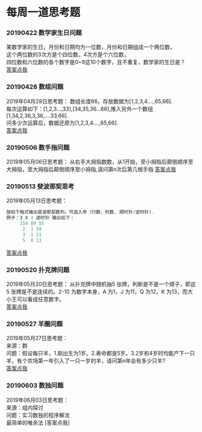 # 每周一道思考题
### 20190422 数学家生日问题
某数学家的生日，月份和日期均为一位数，月份和日期组成一个两位数，  
这个两位数的3次方是个四位数，4次方是个六位数，  
四位数和六位数的各个数字是0~9这10个数字，且不重复，数学家的生日是？  
[答案点我](https://github.com/atheist1/sundries/blob/master/%E9%9D%A2%E8%AF%95%E9%A2%98%E4%B8%80%E4%BA%9B/%E6%80%9D%E8%80%83%E9%A2%98/20190422)
### 20190428 数组问题
2019年04月28日思考题：
数组长度66，存放数据为[1,2,3,4....,65,66].  
每次运算如下：[1,2,3...,33],[34,35,36...66],推入另外一个数组[1,34,2,36,3,36,....33,66].  
问多少次运算后，数据还原为[1,2,3,4....,65,66].  
[答案点我](https://github.com/atheist1/sundries/blob/master/%E9%9D%A2%E8%AF%95%E9%A2%98%E4%B8%80%E4%BA%9B/%E6%80%9D%E8%80%83%E9%A2%98/20190428.js)
### 20190506 数手指问题
2019年05月06日思考题：
从右手大拇指数数，从1开始，至小拇指后颠倒顺序至大拇指，至大拇指后颠倒顺序至小拇指,请问第n次后第几根手指
[答案点我](https://github.com/atheist1/sundries/blob/master/%E9%9D%A2%E8%AF%95%E9%A2%98%E4%B8%80%E4%BA%9B/%E6%80%9D%E8%80%83%E9%A2%98/20190509.js)
### 20190513 斐波那契思考
2019年05月13日思考题：
```javascript
按如下格式输出斐波那契数列，可选入参（行数，列数, 顺时针/逆时针).
例子：3 X 3 逆时针 输出如下：
     154 89 55
      2  1 34
      3  1 21
      5  8 13
```
[答案点我](https://github.com/atheist1/sundries/blob/master/%E9%9D%A2%E8%AF%95%E9%A2%98%E4%B8%80%E4%BA%9B/%E6%80%9D%E8%80%83%E9%A2%98/20190513.js)
### 20190520 扑克牌问题
2019年05月20日思考题：
从扑克牌中随机抽5 张牌，判断是不是一个顺子，即这5 张牌是不是连续的。2-10 为数字本身，A 为1，J 为11，Q 为12，K 为13，而大小王可以看成任意数字。  
[答案点我](https://github.com/atheist1/sundries/blob/master/%E9%9D%A2%E8%AF%95%E9%A2%98%E4%B8%80%E4%BA%9B/%E6%80%9D%E8%80%83%E9%A2%98/20190520.md)
### 20190527 羊圈问题  
2019年05月27日思考题：  
来源：群  
问题：假设每只羊，1.刚出生为1岁。2.寿命都是5岁。3.2岁和4岁时均能产下一只羊，有个农场第一年引入了一只一岁的羊，请问第n年会有多少只羊?  
[答案点我](https://github.com/atheist1/sundries/blob/master/%E9%9D%A2%E8%AF%95%E9%A2%98%E4%B8%80%E4%BA%9B/%E6%80%9D%E8%80%83%E9%A2%98/20190527.md)

### 20190603 数独问题  
2019年06月03日思考题：  
来源：组内探讨  
问题：实习数独的程序解法  
     最简单的唯余法
[答案点我]
